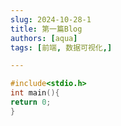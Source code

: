 ```yaml
---
slug: 2024-10-28-1
title: 第一篇Blog
authors: [aqua]
tags: [前端, 数据可视化,]

---
```


```cpp
#include<stdio.h>
int main(){
return 0;
}
```